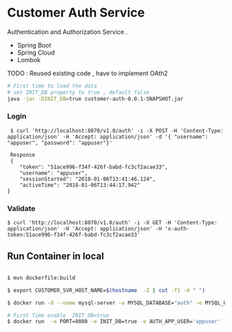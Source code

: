 # Customer Auth Service

Authentication and Authorization Service .

 - Spring Boot
 - Spring Cloud
 - Lombok   

 TODO : Reused existing code , have to implement OAth2
 
 ```sh
 # First time to load the data
 # set INIT_DB property to true , default false
 java -jar -DINIT_DB=true customer-auth-0.0.1-SNAPSHOT.jar
 ```
 
### Login
```
 $ curl 'http://localhost:8070/v1.0/auth' -i -X POST -H 'Content-Type: application/json' -H 'Accept: application/json' -d '{ "username": "appuser", "password": "appuser"}'
 
 Response
 {
    "token": "51ace996-f34f-426f-babd-fc3cf2acae33",
    "username": "appuser",
    "sessionStarted": "2018-01-06T13:41:46.124",
    "activeTime": "2018-01-06T13:44:17.942"
}

 ```
 
### Validate

```
$ curl 'http://localhost:8070/v1.0/auth' -i -X GET -H 'Content-Type: application/json' -H 'Accept: application/json' -H 'x-auth-token:51ace996-f34f-426f-babd-fc3cf2acae33'

```

## Run Container in local
```sh

$ mvn dockerfile:build

$ export CUSTOMER_SVR_HOST_NAME=$(hostname  -I | cut -f1 -d " ")

$ docker run -d --name mysql-server -e MYSQL_DATABASE="auth" -e MYSQL_USER="appuser" -e MYSQL_PASSWORD="appuser"  -e MYSQL_ROOT_PASSWORD="appuser" -e MYSQL_ROOT_HOST=$CUSTOMER_SVR_HOST_NAME -p 3306:3306 mysql:5.6

# First Time enable  INIT_DB=true
$ docker run  -e PORT=8080 -e INIT_DB=true -e AUTH_APP_USER='appuser' -e AUTH_APP_PASSWORD='appuser'  -e AUTH_DB_URI=$CUSTOMER_SVR_HOST_NAME:3306/auth   -p 8080:8080 -t jrsaravanan/customer-auth

```

